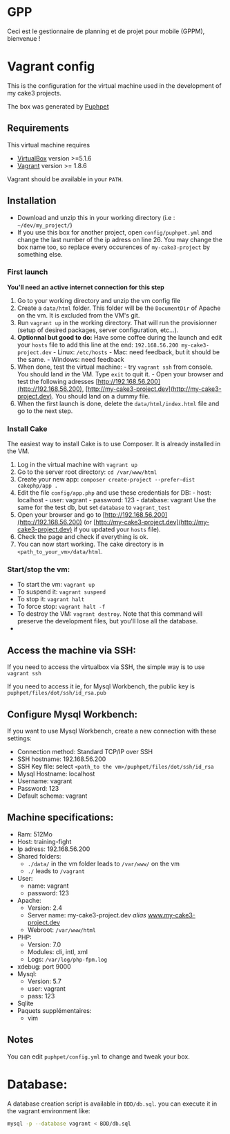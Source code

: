 # GPP
Ceci est le gestionnaire de planning et de projet pour mobile (GPPM), bienvenue !


# Vagrant config
This is the configuration for the virtual machine used in the development of my cake3 projects.

The box was generated by [Puphpet](https://puphpet.com/)

## Requirements

This virtual machine requires

  - [VirtualBox](https://www.virtualbox.org/wiki/Downloads) version >=5.1.6
  - [Vagrant](https://www.vagrantup.com/downloads.html) version >= 1.8.6

Vagrant should be available in your `PATH`.

## Installation

  - Download and unzip this in your working directory (i.e : `~/dev/my_project/`)
  - If you use this box for another project, open `config/puphpet.yml` and change the last number of the ip adress on line 26. You may change the box name too, so replace every occurences of `my-cake3-project` by something else.

### First launch
**You'll need an active internet connection for this step**

  1. Go to your working directory and unzip the vm config file
  2. Create a `data/html` folder. This folder will be the `DocumentDir` of Apache on the vm. It is excluded from the VM's git.
  3. Run `vagrant up` in the working directory. That will run the provisionner (setup of desired packages, server configuration, etc...).
  3. **Optionnal but good to do:** Have some coffee during the launch and edit your `hosts` file to add this line at the end: `192.168.56.200 my-cake3-project.dev`
    - Linux: `/etc/hosts`
    - Mac: need feedback, but it should be the same.
    - Windows: need feedback
  4. When done, test the virtual machine:
    - try `vagrant ssh` from console. You should land _in_ the VM. Type `exit` to quit it.
    - Open your browser and test the following adresses [http://192.168.56.200](http://192.168.56.200), [http://my-cake3-project.dev](http://my-cake3-project.dev). You should land on a dummy file.
  5. When the first launch is done, delete the `data/html/index.html` file and go to the next step.

### Install Cake

The easiest way to install Cake is to use Composer. It is already installed in the VM.

  1. Log in the virtual machine with `vagrant up`
  2. Go to the server root directory: `cd /var/www/html`
  3. Create your new app: `composer create-project --prefer-dist cakephp/app .`
  4. Edit the file `config/app.php` and use these credentials for DB:
    - host: localhost
    - user: vagrant
    - password: 123
    - database: vagrant
    Use the same for the test db, but set `database` to `vagrant_test`
  5. Open your browser and go to [http://192.168.56.200](http://192.168.56.200) (or [http://my-cake3-project.dev](http://my-cake3-project.dev) if you updated your `hosts` file).
  6. Check the page and check if everything is ok.
  7. You can now start working. The cake directory is in `<path_to_your_vm>/data/html`.

### Start/stop the vm:

  - To start the vm: `vagrant up`
  - To suspend it: `vagrant suspend`
  - To stop it: `vagrant halt`
  - To force stop: `vagrant halt -f`
  - To destroy the VM: `vagrant destroy`. Note that this command will preserve the development files, but you'll lose all the database.
  -
## Access the machine via SSH:

If you need to access the virtualbox via SSH, the simple way is to use `vagrant ssh`

If you need to access it ie, for Mysql Workbench, the public key is `puphpet/files/dot/ssh/id_rsa.pub`

## Configure Mysql Workbench:

If you want to use Mysql Workbench, create a new connection with these settings:
  - Connection method: Standard TCP/IP over SSH
  - SSH hostname: 192.168.56.200
  - SSH Key file: select `<path_to the vm>/puphpet/files/dot/ssh/id_rsa`
  - Mysql Hostname: localhost
  - Username: vagrant
  - Password: 123
  - Default schema: vagrant

## Machine specifications:

  - Ram: 512Mo
  - Host: training-fight
  - Ip adress: 192.168.56.200
  - Shared folders:
    - `./data/` in the vm folder leads to `/var/www/` on the vm
    - `./` leads to `/vagrant`
  - User:
    - name: vagrant
    - password: 123
  - Apache:
    - Version: 2.4
    - Server name: my-cake3-project.dev _alias_ www.my-cake3-project.dev
    - Webroot: `/var/www/html`
  - PHP:
    - Version: 7.0
    - Modules: cli, intl, xml
    - Logs: `/var/log/php-fpm.log`
  - xdebug: port 9000
  - Mysql:
    - Version: 5.7
    - user: vagrant
    - pass: 123
  - Sqlite
  - Paquets supplémentaires:
    - vim

## Notes
You can edit `puphpet/config.yml` to change and tweak your box.

# Database:

A database creation script is available in `BDD/db.sql`. you can execute it in the vagrant environment like:

```bash
mysql -p --database vagrant < BDD/db.sql
```
